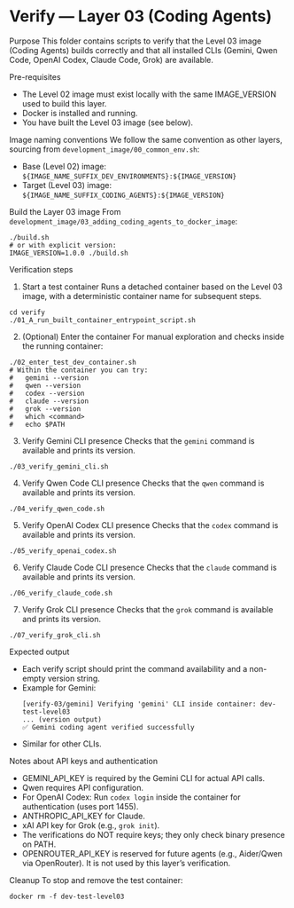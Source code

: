 # Verify — Layer 03 (Coding Agents)

Purpose
This folder contains scripts to verify that the Level 03 image (Coding Agents) builds correctly and that all installed CLIs (Gemini, Qwen Code, OpenAI Codex, Claude Code, Grok) are available.

Pre-requisites
- The Level 02 image must exist locally with the same IMAGE_VERSION used to build this layer.
- Docker is installed and running.
- You have built the Level 03 image (see below).

Image naming conventions
We follow the same convention as other layers, sourcing from `development_image/00_common_env.sh`:
- Base (Level 02) image: `${IMAGE_NAME_SUFFIX_DEV_ENVIRONMENTS}:${IMAGE_VERSION}`
- Target (Level 03) image: `${IMAGE_NAME_SUFFIX_CODING_AGENTS}:${IMAGE_VERSION}`

Build the Layer 03 image
From `development_image/03_adding_coding_agents_to_docker_image`:
```
./build.sh
# or with explicit version:
IMAGE_VERSION=1.0.0 ./build.sh
```

Verification steps

1) Start a test container
Runs a detached container based on the Level 03 image, with a deterministic container name for subsequent steps.
```
cd verify
./01_A_run_built_container_entrypoint_script.sh
```

2) (Optional) Enter the container
For manual exploration and checks inside the running container:
```
./02_enter_test_dev_container.sh
# Within the container you can try:
#   gemini --version
#   qwen --version
#   codex --version
#   claude --version
#   grok --version
#   which <command>
#   echo $PATH
```

3) Verify Gemini CLI presence
Checks that the `gemini` command is available and prints its version.
```
./03_verify_gemini_cli.sh
```

4) Verify Qwen Code CLI presence
Checks that the `qwen` command is available and prints its version.
```
./04_verify_qwen_code.sh
```

5) Verify OpenAI Codex CLI presence
Checks that the `codex` command is available and prints its version.
```
./05_verify_openai_codex.sh
```

6) Verify Claude Code CLI presence
Checks that the `claude` command is available and prints its version.
```
./06_verify_claude_code.sh
```

7) Verify Grok CLI presence
Checks that the `grok` command is available and prints its version.
```
./07_verify_grok_cli.sh
```

Expected output
- Each verify script should print the command availability and a non-empty version string.
- Example for Gemini:
  ```
  [verify-03/gemini] Verifying 'gemini' CLI inside container: dev-test-level03
  ... (version output)
  ✅ Gemini coding agent verified successfully
  ```
- Similar for other CLIs.

Notes about API keys and authentication
- GEMINI_API_KEY is required by the Gemini CLI for actual API calls.
- Qwen requires API configuration.
- For OpenAI Codex: Run `codex login` inside the container for authentication (uses port 1455).
- ANTHROPIC_API_KEY for Claude.
- xAI API key for Grok (e.g., `grok init`).
- The verifications do NOT require keys; they only check binary presence on PATH.
- OPENROUTER_API_KEY is reserved for future agents (e.g., Aider/Qwen via OpenRouter). It is not used by this layer’s verification.

Cleanup
To stop and remove the test container:
```
docker rm -f dev-test-level03
```
